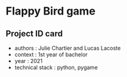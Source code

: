 # Flappy Bird game

## Project ID card
- authors : Julie Chartier and Lucas Lacoste
- context : 1st year of bachelor
- year : 2021
- technical stack : python, pygame